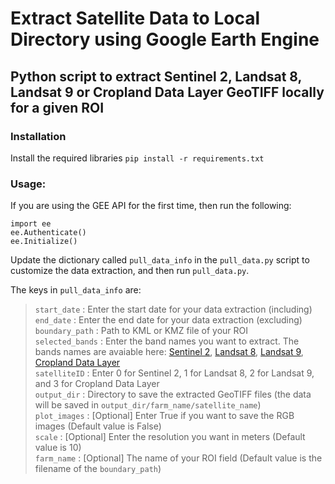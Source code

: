 # Extract Satellite Data to Local Directory using Google Earth Engine

## Python script to extract Sentinel 2, Landsat 8, Landsat 9 or Cropland Data Layer GeoTIFF locally for a given ROI

### Installation
Install the required libraries `pip install -r requirements.txt`

### Usage:
If you are using the GEE API for the first time, then run the following:
```
import ee
ee.Authenticate()
ee.Initialize()
```
Update the dictionary called `pull_data_info` in the `pull_data.py` script to customize the data extraction, and then run `pull_data.py`.

The keys in `pull_data_info` are:
> `start_date` : Enter the start date for your data extraction (including) \
> `end_date` : Enter the end date for your data extraction (excluding) \
> `boundary_path` : Path to KML or KMZ file of your ROI \
> `selected_bands` : Enter the band names you want to extract. The bands names are avaiable here: 
> [Sentinel 2](https://developers.google.com/earth-engine/datasets/catalog/COPERNICUS_S2_SR_HARMONIZED), 
> [Landsat 8](https://developers.google.com/earth-engine/datasets/catalog/LANDSAT_LC08_C02_T1_L2), 
> [Landsat 9](https://developers.google.com/earth-engine/datasets/catalog/LANDSAT_LC09_C02_T1_L2), 
> [Cropland Data Layer](https://developers.google.com/earth-engine/datasets/catalog/USDA_NASS_CDL) \
> `satelliteID` : Enter 0 for Sentinel 2, 1 for Landsat 8, 2 for Landsat 9, and 3 for Cropland Data Layer \
> `output_dir` : Directory to save the extracted GeoTIFF files (the data will be saved in `output_dir/farm_name/satellite_name`) \
> `plot_images` : [Optional] Enter True if you want to save the RGB images (Default value is False) \
> `scale` : [Optional] Enter the resolution you want in meters (Default value is 10) \
> `farm_name` : [Optional] The name of your ROI field (Default value is the filename of the `boundary_path`)

